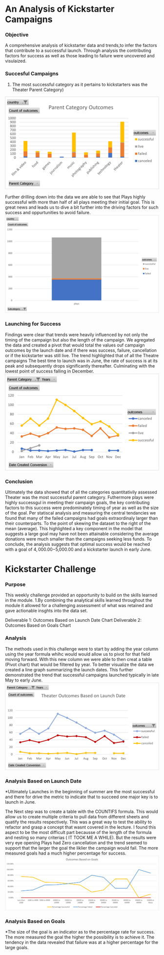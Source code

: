 # An Analysis of Kickstarter Campaigns
### Objective
A comprehensive analysis of kickstarter data and trends,to infer the factors that contribute to a successful launch. Through analysis the contributing factors for success as well as those leading to failure were uncovered and visulaized. 

### Succesful Campaigns

1. The most successful category as it pertains to kickstarters was the Theater Parent Category)

![Parent_Category_Outcomes](https://github.com/Jonjos95/Kickstarter-analysis/blob/e60606f27c1898edbaac3357abbe2afe160f9215/Parent%20Category%20Outcomes.png)

Further drilling down into the data we are able to see that Plays highly successful with more than half of all plays meeting their initial goal. This is great news and leads us to dive a bit further into the driving factors for such success and oppurtunities to avoid failure.
![Play Outcomes](https://github.com/Jonjos95/Kickstarter-analysis/blob/b59c451dae31bd9a40574dfcea6b05799eb42829/Play%20Outcomes.png)

### Launching for Success
 Findings were clear that trends were heavily influenced by not only the timing of the campaign but also the length of the campaign. We agregated the data and created a pivot that would total the values ouf campaign outcomes by the launch date and if there was success, failure, cancellation or if the kickstarter was still live. The trend highlighted that of all the Theatre campaigns The best time to launch was in June, the rate of success is at its peak and subsequently drops significantly thereafter. Culminating with the lowest point of success falling in December.
 ![Theater Outcomes](https://github.com/Jonjos95/Kickstarter-analysis/blob/b34e59ccb205a4fe5897a8cb184cdc72d87403ad/Theater%20Outcomes.png)

### Conclusion
Ultimately the data showed that of all the categories quantitativily assessed Theater was the most successful parent category. Futhermore plays were highly successgul in meeting their campaign goals, the key contributing factors to this success were predominately timing of year as well as the size of the goal. Per statiscal analysis and measuring the central tendancies we found that many of the failed campaigns had goals extraordinaly larger than their counterparts. To the point of skewing the dataset to the right of the mean (average). This highlighted a key component in the model that suggests a large goal may have not been attainable considering the average donations were much smaller than the campaigns seeking less funds. To conclude, the analysis suggests that optimal success would be reached with a goal of $4,000.00-$5,000.00 and a kickstarter launch in early June.


# Kickstarter Challenge
### Purpose
This weekly challenge provided an opportunity to build on the skills learned in the module.
1.By combining the analytical skills learned throughout the module it allowed for a challenging assessment of what was retained and gave actionable insghts into the data set.

Deliverable 1: Outcomes Based on Launch Date Chart
Deliverable 2: Outcomes Based on Goals Chart

### Analysis 

The methods used in this challenge were to start by adding the year column using the year formula whihc would would allow us to pivot for that field moving forward. With this new column we were able to then creat a table (Pivot chart) that would be filtered by year. To better visualize the data we created a line graph summarizing the launch dates. This further demonstrated the trend that successful campaigns launched typically in late May to early June. 
![Theater_Outcomes_vs_Launch](https://github.com/Jonjos95/Kickstarter-analysis/blob/f02efa527cfbca721e0334567ecf2ffdd5c29feb/Theater_Outcomes_vs_Launch.png)

### Analysis Based on Launch Date
*Ultimately Launches in the beginning of summer are the most successful and there for drive the metric to indicate that to succeed one major key is to launch in June.

The Next step was to create a table with the COUNTIFS formula. This would allow us to create multiple criteria to pull data from different sheets and quatify the results respectively. This was a great way to test the ability to refactor and grasp a concept that wasnt covered in the lecture. I found this aspect to be the most difficult part becausse of the length of the formula and nesting so many criterias ( IT TOOK ME A WHILE). But the results were very eye opening Plays had Zero cancellation and the trend seemed to support that the larger the goal the liklier the campaign would fail. The more measured goals had a much higher percentage for success.
![Outcomes_vs_Goals](https://github.com/Jonjos95/Kickstarter-analysis/blob/3d3c9bb0b2af08c1c8f3cad2cc62444a29844a10/Outcomes_vs_Goals.png)

### Analysis Based on Goals
*The size of the goal is an indicator as to the percentage rate for success. The more measured the goal the higher the possibility is to achieve it. The tendency in the data revealed that failure was at a higher percentage for the large goals.


